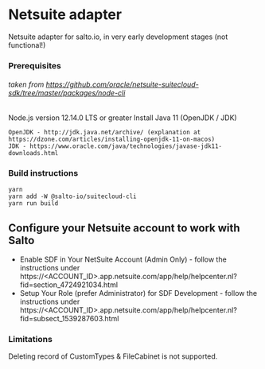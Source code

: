 # Netsuite adapter

Netsuite adapter for salto.io, in very early development stages (not functional!)


### Prerequisites
###### taken from https://github.com/oracle/netsuite-suitecloud-sdk/tree/master/packages/node-cli

Node.js version 12.14.0 LTS or greater
Install Java 11 (OpenJDK / JDK)
```
OpenJDK - http://jdk.java.net/archive/ (explanation at https://dzone.com/articles/installing-openjdk-11-on-macos)
JDK - https://www.oracle.com/java/technologies/javase-jdk11-downloads.html
```

### Build instructions
```
yarn
yarn add -W @salto-io/suitecloud-cli
yarn run build
```

## Configure your Netsuite account to work with Salto
* Enable SDF in Your NetSuite Account (Admin Only) - follow the instructions under https://<ACCOUNT_ID>.app.netsuite.com/app/help/helpcenter.nl?fid=section_4724921034.html
* Setup Your Role (prefer Administrator) for SDF Development - follow the instructions under https://<ACCOUNT_ID>.app.netsuite.com/app/help/helpcenter.nl?fid=subsect_1539287603.html

### Limitations
Deleting record of CustomTypes & FileCabinet is not supported.
